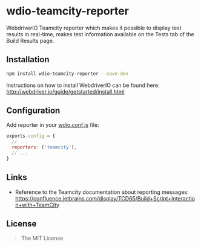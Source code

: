 wdio-teamcity-reporter
======================

WebdriverIO Teamcity reporter which makes it possible to display test results in real-time, makes test information available on the Tests tab of the Build Results page.


## Installation

```bash
npm install wdio-teamcity-reporter --save-dev
```

Instructions on how to install WebdriverIO can be found here: http://webdriver.io/guide/getstarted/install.html


## Configuration

Add reporter in your [wdio.conf.js](http://webdriver.io/guide/testrunner/configurationfile.html) file:

```javascript
exports.config = {
  // ...
  reporters: ['teamcity'],
  // ...
}
```


## Links

- Reference to the Teamcity documentation about reporting messages: https://confluence.jetbrains.com/display/TCD65/Build+Script+Interaction+with+TeamCity


## License

> The MIT License
